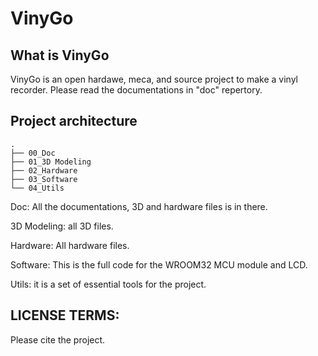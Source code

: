 # VinyGo

## What is VinyGo
VinyGo is an open hardawe, meca, and source project to make a vinyl recorder. Please read the documentations in "doc" repertory.

## Project architecture
```
.
├── 00_Doc
├── 01_3D Modeling
├── 02_Hardware
├── 03_Software
└── 04_Utils
```

Doc: All the documentations, 3D and hardware files is in there.

3D Modeling: all 3D files.

Hardware: All hardware files.

Software: This is the full code for the WROOM32 MCU module and LCD.

Utils: it is a set of essential tools for the project.

## LICENSE TERMS:

Please cite the project.

